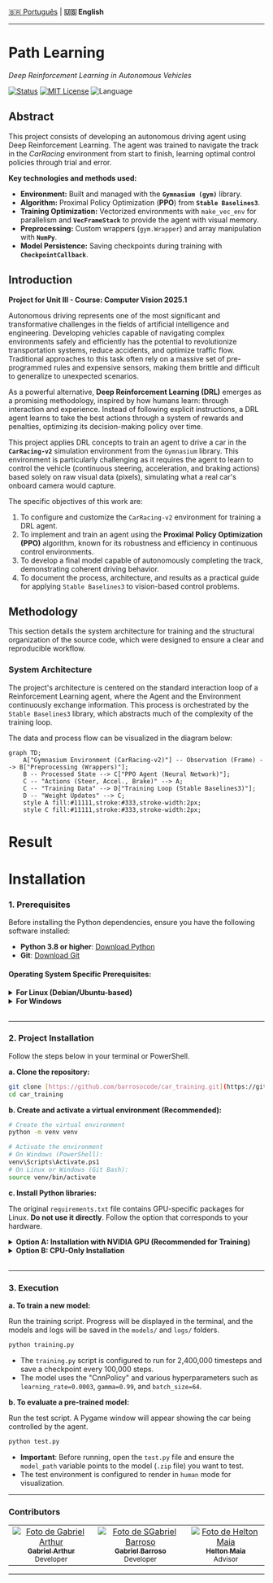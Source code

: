 [🇧🇷 Português](README.md) | **🇺🇸 English**
***

# Path Learning
*Deep Reinforcement Learning in Autonomous Vehicles*

[![Status](https://github.com/barrosocode/car_training/actions/workflows/blank.yml/badge.svg)](https://github.com/barrosocode/car_training/actions/workflows/blank.yml) [![MIT License](https://img.shields.io/badge/License-MIT-yellow.svg)](https://github.com/barrosocode/car_training/blob/main/LICENSE) ![Language](https://img.shields.io/github/languages/top/barrosocode/car_training)

## Abstract

This project consists of developing an autonomous driving agent using Deep Reinforcement Learning. The agent was trained to navigate the track in the *CarRacing* environment from start to finish, learning optimal control policies through trial and error.

**Key technologies and methods used:**

* **Environment:** Built and managed with the **`Gymnasium (gym)`** library.
* **Algorithm:** Proximal Policy Optimization (**PPO**) from **`Stable Baselines3`**.
* **Training Optimization:** Vectorized environments with `make_vec_env` for parallelism and **`VecFrameStack`** to provide the agent with visual memory.
* **Preprocessing:** Custom wrappers (`gym.Wrapper`) and array manipulation with **`NumPy`**.
* **Model Persistence:** Saving checkpoints during training with **`CheckpointCallback`**.

## Introduction
**Project for Unit III - Course: Computer Vision 2025.1**

Autonomous driving represents one of the most significant and transformative challenges in the fields of artificial intelligence and engineering. Developing vehicles capable of navigating complex environments safely and efficiently has the potential to revolutionize transportation systems, reduce accidents, and optimize traffic flow. Traditional approaches to this task often rely on a massive set of pre-programmed rules and expensive sensors, making them brittle and difficult to generalize to unexpected scenarios.

As a powerful alternative, **Deep Reinforcement Learning (DRL)** emerges as a promising methodology, inspired by how humans learn: through interaction and experience. Instead of following explicit instructions, a DRL agent learns to take the best actions through a system of rewards and penalties, optimizing its decision-making policy over time.

This project applies DRL concepts to train an agent to drive a car in the **`CarRacing-v2`** simulation environment from the `Gymnasium` library. This environment is particularly challenging as it requires the agent to learn to control the vehicle (continuous steering, acceleration, and braking actions) based solely on raw visual data (pixels), simulating what a real car's onboard camera would capture.

The specific objectives of this work are:
1.  To configure and customize the `CarRacing-v2` environment for training a DRL agent.
2.  To implement and train an agent using the **Proximal Policy Optimization (PPO)** algorithm, known for its robustness and efficiency in continuous control environments.
3.  To develop a final model capable of autonomously completing the track, demonstrating coherent driving behavior.
4.  To document the process, architecture, and results as a practical guide for applying `Stable Baselines3` to vision-based control problems.

## Methodology

This section details the system architecture for training and the structural organization of the source code, which were designed to ensure a clear and reproducible workflow.

### System Architecture

The project's architecture is centered on the standard interaction loop of a Reinforcement Learning agent, where the Agent and the Environment continuously exchange information. This process is orchestrated by the `Stable Baselines3` library, which abstracts much of the complexity of the training loop.

The data and process flow can be visualized in the diagram below:

````mermaid
graph TD;
    A["Gymnasium Environment (CarRacing-v2)"] -- Observation (Frame) --> B["Preprocessing (Wrappers)"];
    B -- Processed State --> C["PPO Agent (Neural Network)"];
    C -- "Actions (Steer, Accel., Brake)" --> A;
    C -- "Training Data" --> D["Training Loop (Stable Baselines3)"];
    D -- "Weight Updates" --> C;
    style A fill:#11111,stroke:#333,stroke-width:2px;
    style C fill:#11111,stroke:#333,stroke-width:2px;
````
# Result

# Installation

### 1. Prerequisites

Before installing the Python dependencies, ensure you have the following software installed:

* **Python 3.8 or higher**: [Download Python](https://www.python.org/downloads/)
* **Git**: [Download Git](https://git-scm.com/downloads/)

#### **Operating System Specific Prerequisites:**

<details>
<summary><strong>For Linux (Debian/Ubuntu-based)</strong></summary>

You will need the essential build tools and the SWIG library, which are dependencies for the `CarRacing` environment.

```bash
sudo apt-get update
sudo apt-get install -y build-essential swig
```
</details>

<details>
<summary><strong>For Windows</strong></summary>

Installation on Windows requires C++ build tools for the `Box2D` library.

1.  **Microsoft C++ Build Tools**:
    * Download the [Visual Studio Installer](https://visualstudio.microsoft.com/visual-cpp-build-tools/).
    * Run the installer, and in the "Workloads" tab, select the **"Desktop development with C++"** option.
    * Proceed with the installation.

2.  **SWIG**:
    * Download **SWIG for Windows** (look for `swigwin`) from the [official website](http://swig.org/download.html).
    * Unzip the file (e.g., to `C:\swigwin`).
    * Add the unzipped folder to your system's **PATH** so that `pip` can find it.
        * Search for "Edit the system environment variables" in Windows.
        * Click on "Environment Variables...".
        * In the "System variables" section, select the `Path` variable and click "Edit".
        * Click "New" and add the path to the SWIG folder (e.g., `C:\swigwin`).
</details>
<br>

---

### 2. Project Installation

Follow the steps below in your terminal or PowerShell.

**a. Clone the repository:**
```bash
git clone [https://github.com/barrosocode/car_training.git](https://github.com/barrosocode/car_training.git)
cd car_training
```

**b. Create and activate a virtual environment (Recommended):**
```bash
# Create the virtual environment
python -m venv venv

# Activate the environment
# On Windows (PowerShell):
venv\Scripts\Activate.ps1
# On Linux or Windows (Git Bash):
source venv/bin/activate
```

**c. Install Python libraries:**

The original `requirements.txt` file contains GPU-specific packages for Linux. **Do not use it directly**. Follow the option that corresponds to your hardware.

<details>
<summary><strong>Option A: Installation with NVIDIA GPU (Recommended for Training)</strong></summary>

This option uses the acceleration of your NVIDIA graphics card for much faster training.

1.  **Install PyTorch with CUDA support:**
    Visit the [official PyTorch website](https://pytorch.org/get-started/locally/) to get the exact installation command for your CUDA version. For CUDA 12.1, the command is usually:
    ```bash
    pip install torch torchvision torchaudio --index-url [https://download.pytorch.org/whl/cu121](https://download.pytorch.org/whl/cu121)
    ```

2.  **Install other dependencies:**
    ```bash
    pip install stable_baselines3[extra] gymnasium[box2d] tensorboard
    ```
    * `stable_baselines3[extra]` installs the library with its common dependencies.
    * `gymnasium[box2d]` ensures the correct installation of the `CarRacing` environment.

</details>

<details>
<summary><strong>Option B: CPU-Only Installation</strong></summary>

Use this option if you do not have an NVIDIA graphics card or do not wish to set up CUDA. Training will be significantly slower.

1.  **Install the CPU version of PyTorch:**
    ```bash
    pip install torch torchvision torchaudio
    ```

2.  **Install other dependencies:**
    ```bash
    pip install stable_baselines3[extra] gymnasium[box2d] tensorboard
    ```
</details>
<br>

---

### 3. Execution

**a. To train a new model:**

Run the training script. Progress will be displayed in the terminal, and the models and logs will be saved in the `models/` and `logs/` folders.
```bash
python training.py
```
* The `training.py` script is configured to run for 2,400,000 timesteps and save a checkpoint every 100,000 steps.
* The model uses the "CnnPolicy" and various hyperparameters such as `learning_rate=0.0003`, `gamma=0.99`, and `batch_size=64`.

**b. To evaluate a pre-trained model:**

Run the test script. A Pygame window will appear showing the car being controlled by the agent.
```bash
python test.py
```
* **Important**: Before running, open the `test.py` file and ensure the `model_path` variable points to the model (`.zip` file) you want to test.
* The test environment is configured to render in `human` mode for visualization.

---

### Contributors

<table>
  <tr>
    <td align="center">
      <a href="https://github.com/Ag0ds"><img src="https://github.com/Ag0ds.png?size=100" alt="Foto de Gabriel Arthur"/><br/><sub><b>Gabriel Arthur</b></sub></a><br/><sub>Developer</sub>
    </td>
    <td align="center">
        <a href="https://github.com/barrosocode"><img src="https://github.com/barrosocode.png?size=100" alt="Foto de SGabriel Barroso"/><br/><sub><b>Gabriel Barroso</b></sub></a><br/><sub>Developer</sub>
    </td>
    <td align="center">
        <a href="https://github.com/heltonmaia"><img src="https://github.com/heltonmaia.png?size=100" alt="Foto de Helton Maia"/><br/><sub><b>Helton Maia</b></sub></a><br/><sub>Advisor</sub>
    </td>
  </tr>
</table>

---
